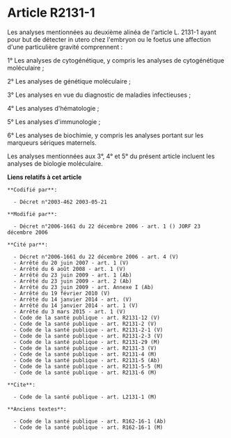 # Article R2131-1

Les analyses mentionnées au deuxième alinéa de l'article L. 2131-1 ayant pour but de détecter in utero chez l'embryon ou le
foetus une affection d'une particulière gravité comprennent :

1° Les analyses de cytogénétique, y compris les analyses de cytogénétique moléculaire ;

2° Les analyses de génétique moléculaire ;

3° Les analyses en vue du diagnostic de maladies infectieuses ;

4° Les analyses d'hématologie ;

5° Les analyses d'immunologie ;

6° Les analyses de biochimie, y compris les analyses portant sur les marqueurs sériques maternels.

Les analyses mentionnées aux 3°, 4° et 5° du présent article incluent les analyses de biologie moléculaire.

**Liens relatifs à cet article**

	**Codifié par**:

	  - Décret n°2003-462 2003-05-21

	**Modifié par**:

	  - Décret n°2006-1661 du 22 décembre 2006 - art. 1 () JORF 23 décembre 2006

	**Cité par**:

	  - Décret n°2006-1661 du 22 décembre 2006 - art. 4 (V)
	  - Arrêté du 20 juin 2007 - art. 1 (V)
	  - Arrêté du 6 août 2008 - art. 1 (V)
	  - Arrêté du 23 juin 2009 - art. 1 (Ab)
	  - Arrêté du 23 juin 2009 - art. 2 (Ab)
	  - Arrêté du 23 juin 2009 - art. Annexe I (Ab)
	  - Arrêté du 19 février 2010 (V)
	  - Arrêté du 14 janvier 2014 - art. (V)
	  - Arrêté du 14 janvier 2014 - art. 1 (V)
	  - Arrêté du 3 mars 2015 - art. 1 (V)
	  - Code de la santé publique - art. R2131-12 (V)
	  - Code de la santé publique - art. R2131-2 (V)
	  - Code de la santé publique - art. R2131-2-1 (V)
	  - Code de la santé publique - art. R2131-2-3 (V)
	  - Code de la santé publique - art. R2131-29 (M)
	  - Code de la santé publique - art. R2131-3 (V)
	  - Code de la santé publique - art. R2131-4 (M)
	  - Code de la santé publique - art. R2131-5 (Ab)
	  - Code de la santé publique - art. R2131-5-5 (M)
	  - Code de la santé publique - art. R2131-6 (M)

	**Cite**:

	  - Code de la santé publique - art. L2131-1 (M)

	**Anciens textes**:

	  - Code de la santé publique - art. R162-16-1 (Ab)
	  - Code de la santé publique - art. R162-16-1 (M)
